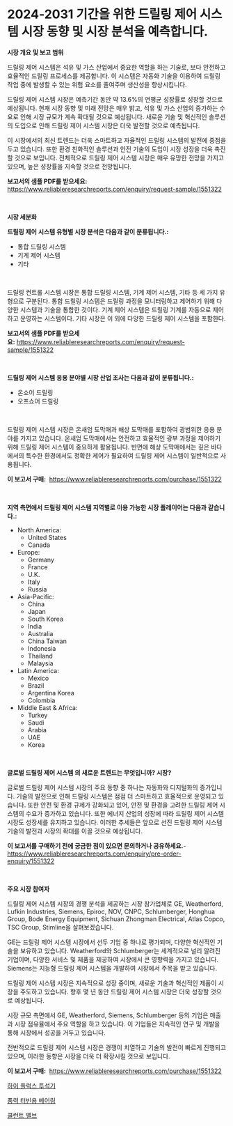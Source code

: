 <p><h1>2024-2031 기간을 위한 드릴링 제어 시스템 시장 동향 및 시장 분석을 예측합니다.</h1></p><p><strong>시장 개요 및 보고 범위</strong></p>
<p><p>드릴링 제어 시스템은 석유 및 가스 산업에서 중요한 역할을 하는 기술로, 보다 안전하고 효율적인 드릴링 프로세스를 제공합니다. 이 시스템은 자동화 기술을 이용하여 드릴링 작업 중에 발생할 수 있는 위험 요소를 줄여주며 생산성을 향상시킵니다.</p><p>드릴링 제어 시스템 시장은 예측기간 동안 약 13.6%의 연평균 성장률로 성장할 것으로 예상됩니다. 현재 시장 동향 및 미래 전망은 매우 밝고, 석유 및 가스 산업의 증가하는 수요로 인해 시장 규모가 계속 확대될 것으로 예상됩니다. 새로운 기술 및 혁신적인 솔루션의 도입으로 인해 드릴링 제어 시스템 시장은 더욱 발전할 것으로 예측됩니다.</p><p>이 시장에서의 최신 트렌드는 더욱 스마트하고 자율적인 드릴링 시스템의 발전에 중점을 두고 있습니다. 또한 환경 친화적인 솔루션과 안전 기술의 도입이 시장 성장을 더욱 촉진할 것으로 보입니다. 전체적으로 드릴링 제어 시스템 시장은 매우 유망한 전망을 가지고 있으며, 높은 성장률을 지속할 것으로 전망됩니다.</p></p>
<p><strong>보고서의 샘플 PDF를 받으세요:</strong> <a href="https://www.reliableresearchreports.com/enquiry/request-sample/1551322">https://www.reliableresearchreports.com/enquiry/request-sample/1551322</a></p>
<p>&nbsp;</p>
<p><strong>시장 세분화</strong></p>
<p><strong>드릴링 제어 시스템 유형별 시장 분석은 다음과 같이 분류됩니다.:</strong></p>
<p><ul><li>통합 드릴링 시스템</li><li>기계 제어 시스템</li><li>기타</li></ul></p>
<p>&nbsp;</p>
<p><p>드릴링 컨트롤 시스템 시장은 통합 드릴링 시스템, 기계 제어 시스템, 기타 등 세 가지 유형으로 구분된다. 통합 드릴링 시스템은 드릴링 과정을 모니터링하고 제어하기 위해 다양한 시스템과 기술을 통합한 것이다. 기계 제어 시스템은 드릴링 기계를 자동으로 제어하고 운영하는 시스템이다. 기타 시장은 이 외에 다양한 드릴링 제어 시스템을 포함한다.</p></p>
<p><strong>보고서의 샘플 PDF를 받으세요:</strong>&nbsp;<a href="https://www.reliableresearchreports.com/enquiry/request-sample/1551322">https://www.reliableresearchreports.com/enquiry/request-sample/1551322</a></p>
<p>&nbsp;</p>
<p><strong> 드릴링 제어 시스템 응용 분야별 시장 산업 조사는 다음과 같이 분류됩니다.:</strong></p>
<p><ul><li>온쇼어 드릴링</li><li>오프쇼어 드릴링</li></ul></p>
<p>&nbsp;</p>
<p><p>드릴링 제어 시스템 시장은 온새엄 도막매과 해상 도막매를 포함하여 광범위한 응용 분야를 가지고 있습니다. 온새엄 도막매에서는 안전하고 효율적인 광부 과정을 제어하기 위해 드릴링 제어 시스템이 중요하게 활용됩니다. 반면에 해상 도막매에서는 깊은 바다에서의 특수한 환경에서도 정확한 제어가 필요하여 드릴링 제어 시스템이 일반적으로 사용됩니다.</p></p>
<p><strong>이 보고서 구매:</strong>&nbsp; <a href="https://www.reliableresearchreports.com/purchase/1551322">https://www.reliableresearchreports.com/purchase/1551322</a></p>
<p>&nbsp;</p>
<p><strong>지역 측면에서 드릴링 제어 시스템 지역별로 이용 가능한 시장 플레이어는 다음과 같습니다.:</strong></p>
<p><ul>
    <li>
        North America:
        <ul>
            <li>United States</li>
            <li>Canada</li>
        </ul>
    </li>
    <li>
        Europe:
        <ul>
            <li>Germany</li>
            <li>France</li>
            <li>U.K.</li>
            <li>Italy</li>
            <li>Russia</li>
        </ul>
    </li>
    <li>
        Asia-Pacific:
        <ul>
            <li>China</li>
            <li>Japan</li>
            <li>South Korea</li>
            <li>India</li>
            <li>Australia</li>
            <li>China Taiwan</li>
            <li>Indonesia</li>
            <li>Thailand</li>
            <li>Malaysia</li>
        </ul>
    </li>
    <li>
        Latin America:
        <ul>
            <li>Mexico</li>
            <li>Brazil</li>
            <li>Argentina Korea</li>
            <li>Colombia</li>
        </ul>
    </li>
    <li>
        Middle East & Africa:
        <ul>
            <li>Turkey</li>
            <li>Saudi</li>
            <li>Arabia</li>
            <li>UAE</li>
            <li>Korea</li>
        </ul>
    </li>
    </ul></p>
<p>&nbsp;</p>
<p><strong>글로벌 드릴링 제어 시스템 의 새로운 트렌드는 무엇입니까? 시장?</strong></p>
<p><p>글로벌 드릴링 제어 시스템 시장의 주요 동향 중 하나는 자동화와 디지털화의 증가입니다. 기술의 발전으로 인해 드릴링 시스템은 점점 더 스마트하고 효율적으로 운영되고 있습니다. 또한 안전 및 환경 규제가 강화되고 있어, 안전 및 환경을 고려한 드릴링 제어 시스템의 수요가 증가하고 있습니다. 또한 에너지 산업의 성장에 따라 드릴링 제어 시스템 시장도 성장세를 유지하고 있습니다. 이러한 추세들은 앞으로 선진 드릴링 제어 시스템 기술의 발전과 시장의 확대를 이끌 것으로 예상됩니다.</p></p>
<p><strong>이 보고서를 구매하기 전에 궁금한 점이 있으면 문의하거나 공유하세요.</strong>- <a href="https://www.reliableresearchreports.com/enquiry/pre-order-enquiry/1551322">https://www.reliableresearchreports.com/enquiry/pre-order-enquiry/1551322</a></p>
<p>&nbsp;</p>
<p><strong>주요 시장 참여자</strong></p>
<p><p>드릴링 제어 시스템 시장의 경쟁 분석을 제공하는 시장 참가업체로 GE, Weatherford, Lufkin Industries, Siemens, Epiroc, NOV, CNPC, Schlumberger, Honghua Group, Bode Energy Equipment, Sichuan Zhongman Electrical, Atlas Copco, TSC Group, Stimline을 살펴보겠습니다. </p><p>GE는 드릴링 제어 시스템 시장에서 선두 기업 중 하나로 평가되며, 다양한 혁신적인 기술을 보유하고 있습니다. Weatherford와 Schlumberger는 세계적으로 널리 알려진 기업이며, 다양한 서비스 및 제품을 제공하여 시장에서 큰 영향력을 가지고 있습니다. Siemens는 지능형 드릴링 제어 시스템을 개발하여 시장에서 주목을 받고 있습니다.</p><p>드릴링 제어 시스템 시장은 지속적으로 성장 중이며, 새로운 기술과 혁신적인 제품이 시장을 주도하고 있습니다. 향후 몇 년 동안 드릴링 제어 시스템 시장은 더욱 성장할 것으로 예상됩니다.</p><p>시장 규모 측면에서 GE, Weatherford, Siemens, Schlumberger 등의 기업은 매출과 시장 점유율에서 주요 역할을 하고 있습니다. 이 기업들은 지속적인 연구 및 개발을 통해 시장에서 성공을 거두고 있습니다. </p><p>전반적으로 드릴링 제어 시스템 시장은 경쟁이 치열하고 기술의 발전이 빠르게 진행되고 있으며, 이러한 동향은 시장을 더욱 더 확장시킬 것으로 보입니다.</p></p>
<p><strong>이 보고서 구매:</strong>&nbsp;&nbsp;<a href="https://www.reliableresearchreports.com/purchase/1551322">https://www.reliableresearchreports.com/purchase/1551322</a></p>
<p><p><a href="https://github.com/vsn7qpua81q/Market-Research-Report-List-1/blob/main/54728586780.md">하이 플럭스 투석기</a></p><p><a href="https://github.com/sammyUltyylrich9067856/Market-Research-Report-List-1/blob/main/18217836778.md">풍력 터빈용 베어링</a></p><p><a href="https://github.com/trmesnao7959541/Market-Research-Report-List-1/blob/main/73370286779.md">쿨런트 밸브</a></p></p>
